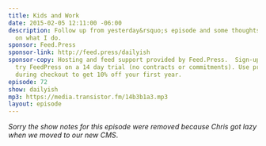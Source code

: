 ```yaml
---
title: Kids and Work
date: 2015-02-05 12:11:00 -06:00
description: Follow up from yesterday&rsquo;s episode and some thoughts from my kids
  on what I do.
sponsor: Feed.Press
sponsor-link: http://feed.press/dailyish
sponsor-copy: Hosting and feed support provided by Feed.Press.  Sign-up today and
  try FeedPress on a 14 day trial (no contracts or commitments). Use promo code "dailyish"
  during checkout to get 10% off your first year.
episode: 72
show: dailyish
mp3: https://media.transistor.fm/14b3b1a3.mp3
layout: episode
---
```


<em>Sorry the show notes for this episode were removed because Chris got lazy when we moved to our new CMS</em>.
